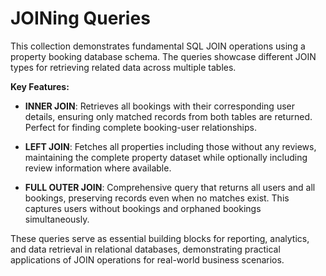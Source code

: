 # JOINing Queries

This collection demonstrates fundamental SQL JOIN operations using a property booking database schema. The queries showcase different JOIN types for retrieving related data across multiple tables.

**Key Features:**
- **INNER JOIN**: Retrieves all bookings with their corresponding user details, ensuring only matched records from both tables are returned. Perfect for finding complete booking-user relationships.

- **LEFT JOIN**: Fetches all properties including those without any reviews, maintaining the complete property dataset while optionally including review information where available.

- **FULL OUTER JOIN**: Comprehensive query that returns all users and all bookings, preserving records even when no matches exist. This captures users without bookings and orphaned bookings simultaneously.

These queries serve as essential building blocks for reporting, analytics, and data retrieval in relational databases, demonstrating practical applications of JOIN operations for real-world business scenarios.
